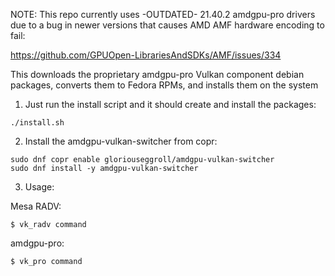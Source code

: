 NOTE:
This repo currently uses -OUTDATED- 21.40.2 amdgpu-pro drivers due to a bug in newer versions that causes AMD AMF hardware encoding to fail:

https://github.com/GPUOpen-LibrariesAndSDKs/AMF/issues/334

This downloads the proprietary amdgpu-pro Vulkan component debian packages, converts them to Fedora RPMs, and installs them on the system


1. Just run the install script and it should create and install the packages:

```
./install.sh
```

2. Install the amdgpu-vulkan-switcher from copr:
```
sudo dnf copr enable gloriouseggroll/amdgpu-vulkan-switcher 
sudo dnf install -y amdgpu-vulkan-switcher
```

3. Usage:

Mesa RADV:
```
$ vk_radv command
```

amdgpu-pro:
```
$ vk_pro command
```
